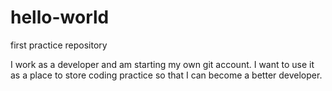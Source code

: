 # hello-world
first practice repository

I work as a developer and am starting my own git account.
I want to use it as a place to store coding practice 
so that I can become a better developer. 
